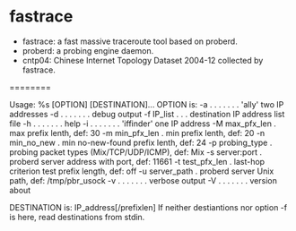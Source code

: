 fastrace
========

* fastrace: a fast massive traceroute tool based on proberd.
* proberd: a probing engine daemon.
* cntp04: Chinese Internet Topology Dataset 2004-12 collected by fastrace.

========

Usage: %s [OPTION] [DESTINATION]...
  OPTION is:
    -a   . . . . . . . 'ally' two IP addresses
    -d   . . . . . . . debug output
    -f IP_list   . . . destination IP address list file
    -h   . . . . . . . help
    -i   . . . . . . . 'iffinder' one IP address
    -M max_pfx_len   . max prefix lenth, def: 30
    -m min_pfx_len   . min prefix lenth, def: 20
    -n min_no_new    . min no-new-found prefix lenth, def: 24
    -p probing_type  . probing packet types (Mix/TCP/UDP/ICMP), def: Mix
    -s server:port   . proberd server address with port, def: 11661
    -t test_pfx_len  . last-hop criterion test prefix length, def: off
    -u server_path   . proberd server Unix path, def: /tmp/pbr_usock
    -v   . . . . . . . verbose output
    -V   . . . . . . . version about

  DESTINATION is: IP_address[/prefixlen]
    If neither destiantions nor option -f is here, 
    read destinations from stdin.



